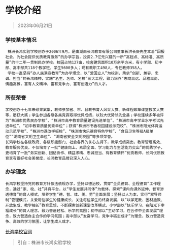 # 学校介绍
> 2023年06月21日
### 学校基本情况
     株洲长鸿实验学校创办于2006年9月，是由湖南长鸿教育有限公司董事长洪长庚先生本着“回报社会，为社会提供优质教育服务”的办学宗旨，投资2.7亿元兴建的一所“高起点、高标准、高质量”的十二年一贯制民办学校。校园占地127亩，校舍建筑面积10万余平方米，有小学部、初中部、高中部共118个教学班，学生5600多人；现有教职工498人，专任教师358人。
     学校一直坚持“办人民满意教育”为办学理念，以“爱国立人”为校训，秉承“创新、兼容、忠诚、担当”的长鸿精神，实施“名生、名师、名校”三大工程，致力培养“志向高远、品格高尚、情趣高雅，富有人文精神、富有竞争力、富有创造力”的人才。
### 所获荣誉
    学校创办十七年来硕果累累，教师参加省、市、县教书育人风采大赛、新课程改革课堂教学大赛等，屡获大奖；学生参加各级各类竞赛取得优异成绩，以较大优势领先全县；学校连续多年被评为“株洲市优秀民办学校”、“株洲市高中教育质量建设先进单位”、“株洲市高中学业水平考试先进单位”、“初中教育质量优秀单位”；获得“株洲市书香校园建设示范校”、“株洲市阳光体育运动示范学校”、“株洲市课改样板校”、“株洲市快乐德育特色学校”、“食品卫生等级A级单位”“湖南省文明卫生单位”、“湖南省安全文明校园”等多项荣誉。
    长鸿学校在各级政府、各级职能部门、社会各界的关心支持下，教学成绩突出，教育管理高效、教育服务优良，不仅培育了一批“健康向上、素质全面、学习能力与生活能力突出”的优秀学子，更培育了一批“务实创新、团结协作、精益求精、忠诚担当、有教育情怀”优秀教师，长鸿优质教育享有很好社会美誉度，长鸿教育品牌已深入人心。
### 办学理念
    长鸿学校坚持党的教育方针依法依规办学，坚持以德治校，贯穿“全员德育、全程德育”工作理念，通过“家、校、社”共育平台，以“学生发展共同体”为载体，探索“课内向课外延伸、智育渗透德育”的育人模式，培养学生“德、智、体、美、劳”全面发展；坚持以人为本，实行“双导师制”管理模式，关爱每位学生的健康成长、关注每位学生的终身发展，以“以学定教、因材施教、开放生成、教学相长”教育思想，不断探索创新课堂改革模式，小学部以“快乐学习，在阳光下幸福成长”的育人理念，致力营造轻松、乐学的氛围；初中部以“主动学习，在合作中全面发展”理念，致力营造自主合作的学习氛围；高中部以“发奋学习，竞争中砺志成才”为理念，致力营造竞争、高效的学习氛围，让学生成人成才。
[长鸿学校官网](http://www.zzch.cn/)
> 引自：株洲市长鸿实验学校